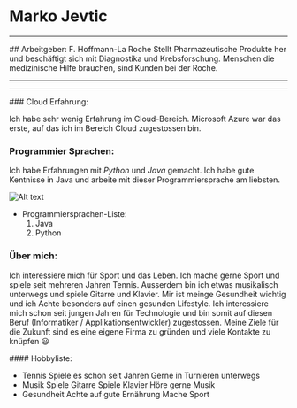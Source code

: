 # Marko Jevtic
---------------
## Arbeitgeber: F. Hoffmann-La Roche
Stellt Pharmazeutische Produkte her und beschäftigt sich mit Diagnostika und Krebsforschung. Menschen die medizinische Hilfe brauchen, sind Kunden bei der Roche. 

---------------------------------------
---------------------------------------

### Cloud Erfahrung:

Ich habe sehr wenig Erfahrung im Cloud-Bereich. Microsoft Azure war das erste, auf das ich im Bereich Cloud zugestossen bin. 

### Programmier Sprachen:

Ich habe Erfahrungen mit *Python* und *Java* gemacht. Ich habe gute Kentnisse in Java und arbeite 
mit dieser Programmiersprache am liebsten. 



![Alt text](https://www.google.com/imgres?q=Programm%20languages&imgurl=https%3A%2F%2Fbairesdev.mo.cloudinary.net%2Fblog%2F2022%2F01%2Fprogramming-languages-1.jpg%3Ftx%3Dw_1920%2Cq_auto&imgrefurl=https%3A%2F%2Fwww.bairesdev.com%2Fblog%2Fprogramming-languages-business-should-use%2F&docid=fP5niDA-XsJ0iM&tbnid=8hqudn1_AFwgTM&vet=12ahUKEwiysMzAqMaJAxVr_rsIHWiLNEsQM3oECB4QAA..i&w=1920&h=1280&hcb=2&ved=2ahUKEwiysMzAqMaJAxVr_rsIHWiLNEsQM3oECB4QAA)

* Programmiersprachen-Liste:
    1. Java
    2. Python



### Über mich:

Ich interessiere mich für Sport und das Leben. Ich mache gerne Sport und spiele seit mehreren Jahren Tennis. Ausserdem bin ich etwas musikalisch unterwegs und spiele Gitarre und Klavier. Mir ist meinge Gesundheit wichtig und ich Achte besonders auf einen gesunden Lifestyle. Ich interessiere mich schon seit jungen Jahren für Technologie und bin somit auf diesen Beruf (Informatiker / Applikationsentwickler) zugestossen. Meine Ziele für die Zukunft sind es eine eigene Firma zu gründen und 
viele Kontakte zu knüpfen 😃


#### Hobbyliste:

* Tennis
    Spiele es schon seit Jahren
    Gerne in Turnieren unterwegs
* Musik
    Spiele Gitarre
    Spiele Klavier
    Höre gerne Musik
* Gesundheit
    Achte auf gute Ernährung
    Mache Sport

